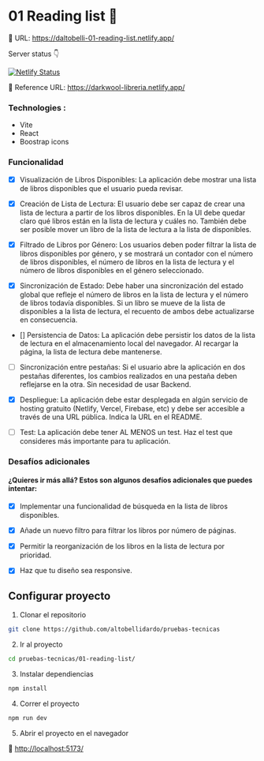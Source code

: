 # 01 Reading list 📖

🔗 URL: https://daltobelli-01-reading-list.netlify.app/

Server  status 👇

[![Netlify Status](https://api.netlify.com/api/v1/badges/38b8bd41-1412-4466-ae90-44d11ddd469e/deploy-status)](https://app.netlify.com/sites/daltobelli-01-reading-list/deploys)

🔗 Reference URL: https://darkwool-libreria.netlify.app/

### Technologies :
- Vite
- React 
- Boostrap icons

### Funcionalidad

- [x] Visualización de Libros Disponibles: La aplicación debe mostrar una lista de libros disponibles que el usuario pueda revisar.

- [x] Creación de Lista de Lectura: El usuario debe ser capaz de crear una lista de lectura a partir de los libros disponibles. En la UI debe quedar claro qué libros están en la lista de lectura y cuáles no. También debe ser posible mover un libro de la lista de lectura a la lista de disponibles.

- [x] Filtrado de Libros por Género: Los usuarios deben poder filtrar la lista de libros disponibles por género, y se mostrará un contador con el número de libros disponibles, el número de libros en la lista de lectura y el número de libros disponibles en el género seleccionado.

- [x] Sincronización de Estado: Debe haber una sincronización del estado global que refleje el número de libros en la lista de lectura y el número de libros todavía disponibles. Si un libro se mueve de la lista de disponibles a la lista de lectura, el recuento de ambos debe actualizarse en consecuencia.

- [] Persistencia de Datos: La aplicación debe persistir los datos de la lista de lectura en el almacenamiento local del navegador. Al recargar la página, la lista de lectura debe mantenerse.

- [ ] Sincronización entre pestañas: Si el usuario abre la aplicación en dos pestañas diferentes, los cambios realizados en una pestaña deben reflejarse en la otra. Sin necesidad de usar Backend.

- [x] Despliegue: La aplicación debe estar desplegada en algún servicio de hosting gratuito (Netlify, Vercel, Firebase, etc) y debe ser accesible a través de una URL pública. Indica la URL en el README.

- [ ] Test: La aplicación debe tener AL MENOS un test. Haz el test que consideres más importante para tu aplicación.


### Desafíos adicionales

#### ¿Quieres ir más allá? Estos son algunos desafíos adicionales que puedes intentar:

- [x] Implementar una funcionalidad de búsqueda en la lista de libros disponibles.

- [x] Añade un nuevo filtro para filtrar los libros por número de páginas.

- [X] Permitir la reorganización de los libros en la lista de lectura por prioridad.

- [X] Haz que tu diseño sea responsive.

## Configurar proyecto

1. Clonar el repositorio

```bash
git clone https://github.com/altobellidardo/pruebas-tecnicas
```

2. Ir al proyecto

```bash
cd pruebas-tecnicas/01-reading-list/
```

3. Instalar dependiencias

```bash
npm install
```

4. Correr el proyecto

```bash
npm run dev
```

5. Abrir el proyecto en el navegador

🔗 [http://localhost:5173/](http://localhost:5173/)